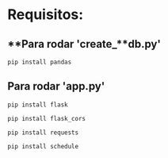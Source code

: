 # **Requisitos:**

## **Para rodar 'create_**db.py'

```
pip install pandas
```

## **Para rodar 'app.py'**

```
pip install flask
```

```
pip install flask_cors
```

```
pip install requests
```

```
pip install schedule
```
